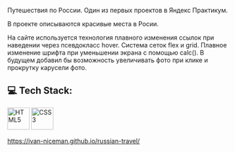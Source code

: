 Путешествия по России. Один из первых проектов в Яндекс Практикум.

В проекте описываются красивые места в Росии.

На сайте используется технология плавного изменения ссылок при наведении через псевдокласс hover. Система сеток flex и grid. Плавное изменение шрифта при уменьшении экрана с помощью calc().
В будущем добавил бы возможность увеличивать фото при клике и прокрутку карусели фото.

## 💻 Tech Stack:

<image width="50px" src="https://www.svgrepo.com/show/353884/html-5.svg" alt="HTML5"> <image width="50px" src="https://www.svgrepo.com/show/353623/css-3.svg" alt="CSS3">

https://ivan-niceman.github.io/russian-travel/
